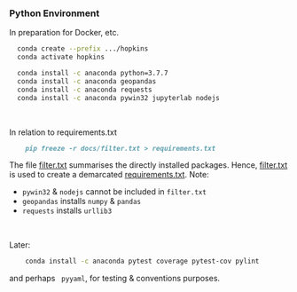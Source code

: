 ﻿### Python Environment

In preparation for Docker, etc.


```bash
  conda create --prefix .../hopkins
  conda activate hopkins

  conda install -c anaconda python=3.7.7 
  conda install -c anaconda geopandas
  conda install -c anaconda requests
  conda install -c anaconda pywin32 jupyterlab nodejs
```

<br>

In relation to requirements.txt

```markdown
    pip freeze -r docs/filter.txt > requirements.txt
```

The file [filter.txt](./docs/filter.txt) summarises the directly installed packages.  Hence, [filter.txt](./docs/filter.txt) is used to create a demarcated [requirements.txt](requirements.txt).  Note:

* `pywin32` & `nodejs` cannot be included in `filter.txt`
* `geopandas` installs `numpy` & `pandas`
* `requests` installs `urllib3`

<br>

Later: 

```bash
    conda install -c anaconda pytest coverage pytest-cov pylint
```

and perhaps ` pyyaml`, for testing & conventions purposes.

